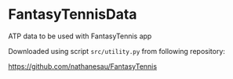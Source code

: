 # FantasyTennisData
ATP data to be used with FantasyTennis app

Downloaded using script ``src/utility.py`` from following repository:

https://github.com/nathanesau/FantasyTennis
